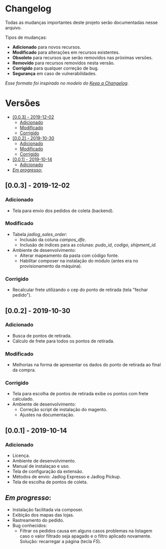 # Changelog
Todas as mudanças importantes deste projeto serão documentadas nesse arquivo.

Tipos de mudanças:
- **Adicionado** para novos recursos.
- **Modificado** para alterações em recursos existentes.
- **Obsoleto** para recursos que serão removidos nas próximas versões.
- **Removido** para recursos removidos nesta versão.
- **Corrigido** para qualquer correção de bug.
- **Segurança** em caso de vulnerabilidades.

*Esse formato foi inspirado no modelo do [Keep a Changelog](https://keepachangelog.com/pt-BR/1.0.0/).*

# Versões
<!-- MarkdownTOC -->

- [\[0.0.3\] - 2019-12-02](#003-2019-12-02)
  - [Adicionado](#adicionado)
  - [Modificado](#modificado)
  - [Corrigido](#corrigido)
- [\[0.0.2\] - 2019-10-30](#002-2019-10-30)
  - [Adicionado](#adicionado-1)
  - [Modificado](#modificado-1)
  - [Corrigido](#corrigido-1)
- [\[0.0.1\] - 2019-10-14](#001-2019-10-14)
  - [Adicionado](#adicionado-2)
- [*Em progresso*:](#em-progresso)

<!-- /MarkdownTOC -->

<a id="003-2019-12-02"></a>
## [0.0.3] - 2019-12-02

<a id="adicionado"></a>
### Adicionado
- Tela para envio dos pedidos de coleta (backend).

<a id="modificado"></a>
### Modificado
- Tabela *jadlog_sales_order*:
  - Inclusão da coluna *campos_dfe*.
  - Inclusão de índices para as colunas: *pudo_id*, *codigo*, *shipment_id*.
- Ambiente de desenvolvimento:
  - Alterar mapeamento da pasta com código fonte.
  - Habilitar composer na instalação do módulo (antes era no provisionamento da máquina).

<a id="corrigido"></a>
### Corrigido
- Recalcular frete utilizando o cep do ponto de retirada (tela "fechar pedido").

<a id="002-2019-10-30"></a>
## [0.0.2] - 2019-10-30

<a id="adicionado-1"></a>
### Adicionado
- Busca de pontos de retirada.
- Cálculo de frete para todos os pontos de retirada.

<a id="modificado-1"></a>
### Modificado
- Melhorias na forma de apresentar os dados do ponto de retirada ao final da compra.

<a id="corrigido-1"></a>
### Corrigido
- Tela para escolha de pontos de retirada exibe os pontos com frete calculado.
- Ambiente de desenvolvimento:
  - Correção script de instalação do magento.
  - Ajustes na documentação.

<a id="001-2019-10-14"></a>
## [0.0.1] - 2019-10-14

<a id="adicionado-2"></a>
### Adicionado
- Licença.
- Ambiente de desenvolvimento.
- Manual de instalaçao e uso.
- Tela de configuração da extensão.
- Métodos de envio: Jadlog Expresso e Jadlog Pickup.
- Tela de escolha de pontos de coleta.

<a id="em-progresso"></a>
## *Em progresso*:
  - Instalação facilitada via composer.
  - Exibição dos mapas das lojas.
  - Rastreamento do pedido.
  - Bug conhecidos:
    - Filtrar os pedidos causa em alguns casos problemas na listagem caso o valor filtrado seja apagado e o filtro aplicado novamente. Solução: recarregar a página (tecla *F5*).
